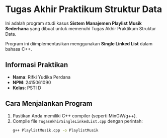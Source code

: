 # Tugas Akhir Praktikum Struktur Data

Ini adalah program studi kasus **Sistem Manajemen Playlist Musik Sederhana** yang dibuat untuk memenuhi Tugas Akhir Praktikum Struktur Data.

Program ini diimplementasikan menggunakan **Single Linked List** dalam bahasa C++.

## Informasi Praktikan
- **Nama**: Rifki Yudika Perdana
- **NPM**: 2415061090
- **Kelas**: PSTI D

## Cara Menjalankan Program
1. Pastikan Anda memiliki C++ compiler (seperti MinGW/g++).
2. Compile file `TugasAkhirSingleLinkedList.cpp` dengan perintah:
   ```sh
   g++ PlaylistMusik.cpp -o PlaylistMusik
